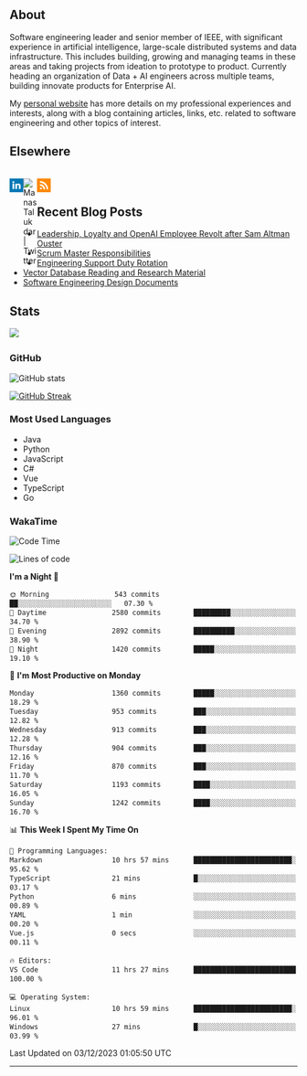 ## About

Software engineering leader and senior member of IEEE, with significant experience in artificial intelligence, large-scale distributed systems and data infrastructure. This includes building, growing and managing teams in these areas and taking projects from ideation to prototype to product. Currently heading an organization of Data + AI engineers across multiple teams, building innovate products for Enterprise AI.

My [personal website](https://manastalukdar.github.io/) has more details on my professional experiences and interests, along with a blog containing articles, links, etc. related to software engineering and other topics of interest.

## Elsewhere

</br>

<a href="https://www.linkedin.com/in/manastalukdar" target="_blank">
  <img align="left" alt="Manas Talukdar | Linkedin" width="24px" src="https://raw.githubusercontent.com/edent/SuperTinyIcons/master/images/svg/linkedin.svg" />
</a>
<a href="https://www.twitter.com/manastalukdar" target="_blank">
  <img align="left" alt="Manas Talukdar | Twitter" width="24px" src="https://github.com/TheDudeThatCode/TheDudeThatCode/blob/master/Assets/Twitter.svg" />
</a>
<a href="https://manastalukdar.github.io/" target="_blank">
  <img align="left" alt="Manas Talukdar | Website" width="24px" src="https://github.com/edent/SuperTinyIcons/blob/master/images/svg/rss.svg" />
</a>

</br>

## Recent Blog Posts

<!-- BLOG:START -->
- [Leadership, Loyalty and OpenAI Employee Revolt after Sam Altman Ouster](https://manastalukdar.github.io/blog/2023/11/23/leadership-loyalty-openai-employee-revolt-sam-altman-ouster/)
- [Scrum Master Responsibilities](https://manastalukdar.github.io/blog/2023/09/15/scrum-master-responsibilities/)
- [Engineering Support Duty Rotation](https://manastalukdar.github.io/blog/2023/08/29/engineering-support-duty-rotation/)
- [Vector Database Reading and Research Material](https://manastalukdar.github.io/blog/2023/08/24/vector-database-reading-material/)
- [Software Engineering Design Documents](https://manastalukdar.github.io/blog/2023/03/18/software-engineering-design-documents/)
<!-- BLOG:END -->

## Stats

![](https://komarev.com/ghpvc/?username=manastalukdar)

### GitHub

![GitHub stats](https://github-readme-stats.vercel.app/api?username=manastalukdar&show_icons=true&hide_border=true&hide_rank=true&hide_title=true&icon_color=79ff97&text_color=cecac3&bg_color=4d4b4b)

[![GitHub Streak](https://streak-stats.demolab.com?user=manastalukdar&hide_border=true&border_radius=4&date_format=M%20j%5B%2C%20Y%5D&background=4D4B4B)](https://git.io/streak-stats)

### Most Used Languages

- Java
- Python
- JavaScript
- C#
- Vue
- TypeScript
- Go

<!--
![Top Langs](https://github-readme-stats.vercel.app/api/top-langs/?username=manastalukdar&layout=compact&hide_border=true&hide_title=true&icon_color=79ff97&text_color=cecac3&bg_color=4d4b4b)
-->

### WakaTime

<!--START_SECTION:waka-->
![Code Time](http://img.shields.io/badge/Code%20Time-4%2C054%20hrs%207%20mins-blue)

![Lines of code](https://img.shields.io/badge/From%20Hello%20World%20I%27ve%20Written-1.8%20million%20lines%20of%20code-blue)

**I'm a Night 🦉** 

```text
🌞 Morning                543 commits         ██░░░░░░░░░░░░░░░░░░░░░░░   07.30 % 
🌆 Daytime                2580 commits        █████████░░░░░░░░░░░░░░░░   34.70 % 
🌃 Evening                2892 commits        ██████████░░░░░░░░░░░░░░░   38.90 % 
🌙 Night                  1420 commits        █████░░░░░░░░░░░░░░░░░░░░   19.10 % 
```
📅 **I'm Most Productive on Monday** 

```text
Monday                   1360 commits        █████░░░░░░░░░░░░░░░░░░░░   18.29 % 
Tuesday                  953 commits         ███░░░░░░░░░░░░░░░░░░░░░░   12.82 % 
Wednesday                913 commits         ███░░░░░░░░░░░░░░░░░░░░░░   12.28 % 
Thursday                 904 commits         ███░░░░░░░░░░░░░░░░░░░░░░   12.16 % 
Friday                   870 commits         ███░░░░░░░░░░░░░░░░░░░░░░   11.70 % 
Saturday                 1193 commits        ████░░░░░░░░░░░░░░░░░░░░░   16.05 % 
Sunday                   1242 commits        ████░░░░░░░░░░░░░░░░░░░░░   16.70 % 
```


📊 **This Week I Spent My Time On** 

```text
💬 Programming Languages: 
Markdown                 10 hrs 57 mins      ████████████████████████░   95.62 % 
TypeScript               21 mins             █░░░░░░░░░░░░░░░░░░░░░░░░   03.17 % 
Python                   6 mins              ░░░░░░░░░░░░░░░░░░░░░░░░░   00.89 % 
YAML                     1 min               ░░░░░░░░░░░░░░░░░░░░░░░░░   00.20 % 
Vue.js                   0 secs              ░░░░░░░░░░░░░░░░░░░░░░░░░   00.11 % 

🔥 Editors: 
VS Code                  11 hrs 27 mins      █████████████████████████   100.00 % 

💻 Operating System: 
Linux                    10 hrs 59 mins      ████████████████████████░   96.01 % 
Windows                  27 mins             █░░░░░░░░░░░░░░░░░░░░░░░░   03.99 % 
```


 Last Updated on 03/12/2023 01:05:50 UTC
<!--END_SECTION:waka-->

---

<!--

**manastalukdar/manastalukdar** is a ✨ _special_ ✨ repository because its `README.md` (this file) appears on your GitHub profile.

Here are some ideas to get you started:

- 🔭 I’m currently working on ...
- 🌱 I’m currently learning ...
- 👯 I’m looking to collaborate on ...
- 🤔 I’m looking for help with ...
- 💬 Ask me about ...
- 📫 How to reach me: ...
- 😄 Pronouns: ...
- ⚡ Fun fact: ...
-->
